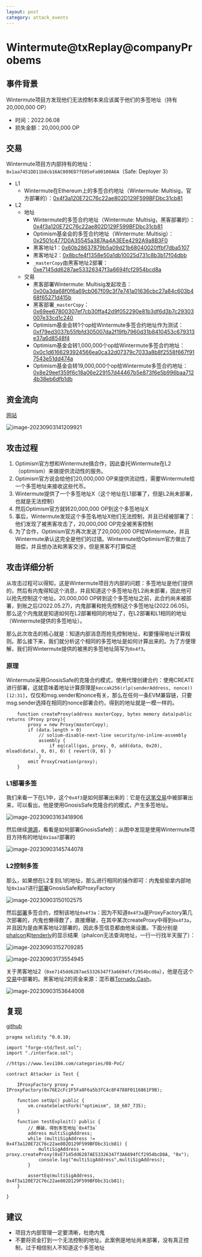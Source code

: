 ```yaml
---
layout: post
category: attack_events
---
```

# Wintermute@txReplay@companyProbems

## 事件背景

Wintermute项目方发现他们无法控制本来应该属于他们的多签地址（持有20,000,000 OP）

- 时间：2022.06.08
- 损失金额：20,000,000 OP

## 交易

Wintermute项目方内部持有的地址：`0x1aa7451DD11b8cb16AC089ED7fE05eFa00100A6A`（Safe: Deployer 3）

- L1
  - Wintermute在Ethereum上的多签合约地址（Wintermute: Multisig，官方部署的）：[0x4f3a120E72C76c22ae802D129F599BFDbc31cb81](https://etherscan.io/address/0x4f3a120E72C76c22ae802D129F599BFDbc31cb81)
- L2
  - 地址
    - Wintermute的多签合约地址（Wintermute: Multisig，黑客部署的）：[0x4f3a120E72C76c22ae802D129F599BFDbc31cb81](https://etherscan.io/address/0x4f3a120E72C76c22ae802D129F599BFDbc31cb81)
    - Optimism基金会的多签合约地址（Wintermute: Multisig）：[0x2501c477D0A35545a387Aa4A3EEe4292A9a8B3F0](https://optimistic.etherscan.io/address/0x2501c477d0a35545a387aa4a3eee4292a9a8b3f0)
    - 黑客地址1：[0x60b28637879b5a09d21b68040020ffbf7dba5107](https://optimistic.etherscan.io/address/0x60b28637879b5a09d21b68040020ffbf7dba5107)
    - 黑客地址2：[0x8bcfe4f1358e50a1db10025d731c8b3b17f04dbb](https://optimistic.etherscan.io/address/0x8bcfe4f1358e50a1db10025d731c8b3b17f04dbb)
    - `_masterCopy`由黑客地址2部署：[0xe7145dd6287ae53326347f3a6694fcf2954bcd8a](https://optimistic.etherscan.io/address/0xe7145dd6287ae53326347f3a6694fcf2954bcd8a)
  - 交易
    - 黑客部署Wintermute: Multisig发起攻击：[0x00a3da68f0f6a69cb067f09c3f7e741a01636cbc27a84c603b468f65271d415b](https://optimistic.etherscan.io/tx/0x00a3da68f0f6a69cb067f09c3f7e741a01636cbc27a84c603b468f65271d415b)
    - 黑客部署`_masterCopy`：[0x69ee67800307ef7cb30ffa42d9f052290e81b3df6d3b7c29303007e33cd1c240](https://optimistic.etherscan.io/tx/0x69ee67800307ef7cb30ffa42d9f052290e81b3df6d3b7c29303007e33cd1c240)
    - Optimism基金会转1个op给Wintermute多签合约地址作为测试：[0xf79ed3037b55fbfd305007da2f19fb7960d31b8410453c679313e37a6d8548f4](https://optimistic.etherscan.io/tx/0xf79ed3037b55fbfd305007da2f19fb7960d31b8410453c679313e37a6d8548f4)
    - Optimism基金会转1,000,000个op给Wintermute多签合约地址：[0x0c1d6166293924566ea0ca32d07379c7033a8b8f2558f667f917543e51dd474a](https://optimistic.etherscan.io/tx/0x0c1d6166293924566ea0ca32d07379c7033a8b8f2558f667f917543e51dd474a)
    - Optimism基金会转19,000,000个op给Wintermute多签合约地址：[0x8e29eef359f6c18a06e229157d44467b5e873f6e5b996baa7124b38eb6dfb1db](https://optimistic.etherscan.io/tx/0x8e29eef359f6c18a06e229157d44467b5e873f6e5b996baa7124b38eb6dfb1db)

## 资金流向

[网站](https://optimistic.etherscan.io/token/0x4200000000000000000000000000000000000042?a=0x4f3a120E72C76c22ae802D129F599BFDbc31cb81)

![image-20230903141209921](08.Wintermute@txReplay@companyProbems/image-20230903141209921.png)

## 攻击过程

1. Optimism官方想和Wintermute搞合作，因此委托Wintermute在L2（optimism）来做提供流动性的服务。
2. Optimism官方说会给他们20,000,000 OP来提供流动性，需要Wintermute给一个多签地址来接收这些代币。
3. Wintermute提供了一个多签地址X（这个地址在L1部署了，但是L2尚未部署，也就是无法控制）
4. 然后Optimism官方就转20,000,000 OP到这个多签地址X
5. 事后，Wintermute发现这个多签名地址X他们无法控制，并且已经被部署了：他们发现了被黑客攻击了，20,000,000 OP完全被黑客控制
6. 为了合作，Optimism官方再次发送了20,000,000 OP给Wintermute，并且Wintermute承认这完全是他们的过错。Wintermute给Optimism官方做出了赔偿，并且想办法和黑客交涉，但是黑客不打算偿还

## 攻击详细分析

从攻击过程可以得知，这是Wintermute项目方内部的问题：多签地址是他们提供的，然后有内鬼得知这个消息，并且知道这个多签地址在L2尚未部署，因此他可以抢先控制这个地址。20,000,000 OP转到这个多签地址之前，此合约尚未被部署，到账之后(2022.05.27)，内鬼部署和抢先控制这个多签地址(2022.06.05)。那么这个内鬼就是知道如何在L2部署相同的地址了，在L2部署和L1相同的地址（Wintermute提供的多签地址）。

那么此次攻击的核心就是：知道内部消息而抢先控制地址，和要懂得地址计算规则。那么接下来，我们就分析这个相同的多签地址是如何计算出来的。为了方便理解，我们将Wintermute提供的被黑的多签地址简写为`0x4f3`。

### 原理

Wintermute采用GnosisSafe的克隆合约模式，使用代理创建合约：使用CREATE进行部署，这就意味着地址计算原理是`keccak256(rlp(senderAddress, nonce))[12:31]`，仅仅和msg.sender和nonce有关，那么在任何一条EVM兼容链，只要msg.sender选择在相同的nonce部署合约，得到的地址就是一模一样的。

```solidity
	function createProxy(address masterCopy, bytes memory data)public returns (Proxy proxy){
        proxy = new Proxy(masterCopy);
        if (data.length > 0)
            // solium-disable-next-line security/no-inline-assembly
            assembly {
                if eq(call(gas, proxy, 0, add(data, 0x20), mload(data), 0, 0), 0) { revert(0, 0) }
            }
        emit ProxyCreation(proxy);
    }
```

### L1部署多签

我们来看一下在L1中，这个`0x4f3`是如何部署出来的：它是在[这笔交易](https://etherscan.io/tx/0xd705178d68551a6a6f65ca74363264b32150857a26dd62c27f3f96b8ec69ca01)中被部署出来，可以看出，他是使用GnosisSafe克隆合约的模式，产生多签地址。

![image-20230903163418906](08.Wintermute@txReplay@companyProbems/image-20230903163418906.png)

然后继续[溯源](https://etherscan.io/txs?a=0x1aa7451dd11b8cb16ac089ed7fe05efa00100a6a)，看看是如何部署GnosisSafe的：从图中发现是使用Wintermute项目方持有的地址`0x1aa7`部署的

![image-20230903145744078](08.Wintermute@txReplay@companyProbems/image-20230903145744078.png)

### L2控制多签

那么，如果想在L2复刻L1的地址，那么进行相同的操作即可：内鬼偷偷拿内部地址`0x1aa7`进行[部署](https://optimistic.etherscan.io/address/0x1aa7451DD11b8cb16AC089ED7fE05eFa00100A6A)GnosisSafe和ProxyFactory

![image-20230903150102575](08.Wintermute@txReplay@companyProbems/image-20230903150102575.png)

然后[部署](https://optimistic.etherscan.io/tx/0x00a3da68f0f6a69cb067f09c3f7e741a01636cbc27a84c603b468f65271d415b)多签合约，控制该地址`0x4f3a`：因为不知道`0x4f3a`是ProxyFactory第几次部署的，内鬼也懒得数了，直接爆破，在其中某次createProxy中得到`0x4f3a`，并且因为是由黑客地址2部署的，因此多签信息都由他来设置。下面分别是[phalcon](https://explorer.phalcon.xyz/tx/optimism/0x00a3da68f0f6a69cb067f09c3f7e741a01636cbc27a84c603b468f65271d415b?line=0)和[tenderly](https://dashboard.tenderly.co/tx/optimistic/0x00a3da68f0f6a69cb067f09c3f7e741a01636cbc27a84c603b468f65271d415b?trace=0.135.0)的显示结果（phalcon无法查询地址，一行一行找半天服了）：

![image-20230903152709285](08.Wintermute@txReplay@companyProbems/image-20230903152709285.png)

![image-20230903173554945](08.Wintermute@txReplay@companyProbems/image-20230903173554945.png)

关于黑客地址2（`0xe7145dd6287ae53326347f3a6694fcf2954bcd8a`），他是在这个[交易](https://optimistic.etherscan.io/tx/0x69ee67800307ef7cb30ffa42d9f052290e81b3df6d3b7c29303007e33cd1c240)中部署的。黑客地址2的资金来源：混币器[Tornado.Cash](https://optimistic.etherscan.io/address/0x84443cfd09a48af6ef360c6976c5392ac5023a1f)。

![image-20230903153644008](08.Wintermute@txReplay@companyProbems/image-20230903153644008.png)

## 复现

[github](https://github.com/chen4903/BlockChainPoC/tree/master/test)

```solidity
pragma solidity ^0.8.10;

import "forge-std/Test.sol";
import "./interface.sol";

//https://www.levi104.com/categories/08-PoC/

contract Attacker is Test {

    IProxyFactory proxy = IProxyFactory(0x76E2cFc1F5Fa8F6a5b3fC4c8F4788F0116861F9B);

    function setUp() public {
        vm.createSelectFork("optimism", 10_607_735);
    }

    function testExploit() public {
        // 爆破，得到多签地址`0x4f3a`
        address multiSigAddress;
        while (multiSigAddress != 0x4f3a120E72C76c22ae802D129F599BFDbc31cb81) {
            multiSigAddress = proxy.createProxy(0xE7145dd6287AE53326347f3A6694fCf2954bcD8A, "0x");
            console.log("multiSigAddress",multiSigAddress);
        }

        assertEq(multiSigAddress, 0x4f3a120E72C76c22ae802D129F599BFDbc31cb81);
    }

}
```

## 建议

- 项目方内部管理一定要清晰，杜绝内鬼
- 不要将资金打到一个无法控制的地址。此案例是地址尚未部署，没有真正控制，过于相信别人不知道这个多签地址














